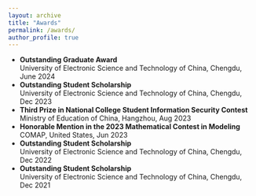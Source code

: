```yaml
---
layout: archive
title: "Awards"
permalink: /awards/
author_profile: true
---
```


* **Outstanding Graduate Award**  
  University of Electronic Science and Technology of China, Chengdu, June 2024
* **Outstanding Student Scholarship**  
  University of Electronic Science and Technology of China, Chengdu, Dec 2023
* **Third Prize in National College Student Information Security Contest**  
  Ministry of Education of China, Hangzhou, Aug 2023
* **Honorable Mention in the 2023 Mathematical Contest in Modeling**  
  COMAP, United States, Jun 2023
* **Outstanding Student Scholarship**  
  University of Electronic Science and Technology of China, Chengdu, Dec 2022
* **Outstanding Student Scholarship**  
  University of Electronic Science and Technology of China, Chengdu, Dec 2021